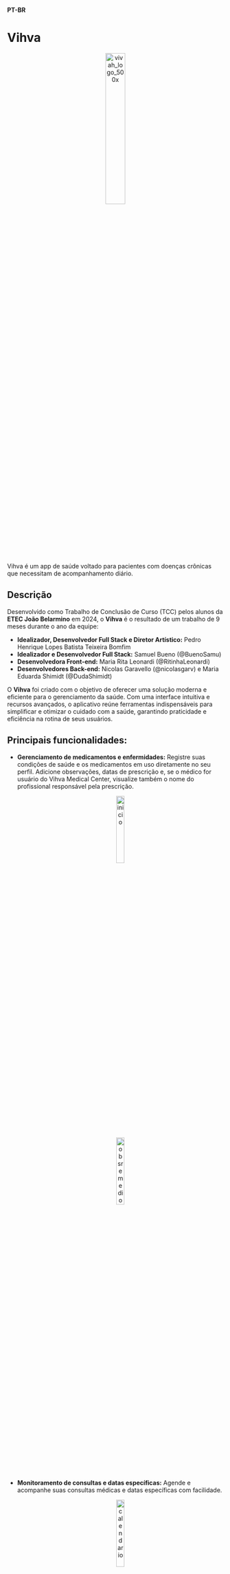 **PT-BR**
# Vihva
<p align="center">
<img src="https://github.com/user-attachments/assets/707a4646-85b6-4cd2-9668-7efe08791829" alt="vivah_logo_500x" width="30%" align="center">
 </p>
Vihva é um app de saúde voltado para pacientes com doenças crônicas que necessitam de acompanhamento diário.

## Descrição

Desenvolvido como Trabalho de Conclusão de Curso (TCC) pelos alunos da **ETEC João Belarmino** em 2024, o **Vihva** é o resultado de um trabalho de 9 meses durante o ano da equipe:

- **Idealizador, Desenvolvedor Full Stack e Diretor Artístico:** Pedro Henrique Lopes Batista Teixeira Bomfim  
- **Idealizador e Desenvolvedor Full Stack:** Samuel Bueno (@BuenoSamu) 
- **Desenvolvedora Front-end:** Maria Rita Leonardi  (@RitinhaLeonardi)
- **Desenvolvedores Back-end:** Nicolas Garavello (@nicolasgarv) e Maria Eduarda Shimidt (@DudaShimidt)  

O **Vihva** foi criado com o objetivo de oferecer uma solução moderna e eficiente para o gerenciamento da saúde. Com uma interface intuitiva e recursos avançados, o aplicativo reúne ferramentas indispensáveis para simplificar e otimizar o cuidado com a saúde, garantindo praticidade e eficiência na rotina de seus usuários.

## Principais funcionalidades:
- **Gerenciamento de medicamentos e enfermidades:** Registre suas condições de saúde e os medicamentos em uso diretamente no seu perfil. Adicione observações, datas de prescrição e, se o médico for usuário do Vihva Medical Center, visualize também o nome do profissional responsável pela prescrição.
  <p align="center">
    <img src="https://github.com/user-attachments/assets/2ef27ac0-40b5-4f86-b9ff-62baf5a1e457" alt="inicio" width="20%">
  </p>
  <p align="center">
    <img src="https://github.com/user-attachments/assets/23408467-11ca-4f63-a001-c948a5b9af80" alt="obsremedio" width="20%">
  </p>

- **Monitoramento de consultas e datas específicas:** Agende e acompanhe suas consultas médicas e datas específicas com facilidade.
  <p align="center">
    <img src="https://github.com/user-attachments/assets/2708387b-05ce-44dc-bd88-17d265a1097e" alt="calendario" width="20%">
  </p>

- **Acompanhamento com profissionais de saúde:** Conexão direta com médicos para orientações e lembretes personalizados por meio do Vihva Medical Center.
  <p align="center">
    <img src="https://github.com/user-attachments/assets/f950f4e1-b166-4531-9727-9380b4ef453c" alt="medico" width="20%">
  </p>

- **Alarmes Personalizáveis:** Agende vários alarmes com opções avançadas de configuração para garantir que você nunca esqueça de tomar suas medicações no horário certo.
  <p align="center">
    <img src="https://github.com/user-attachments/assets/3321585d-495c-4eae-867a-dba8cf4b7673" alt="Alarme" width="20%">
  </p>
  <p align="center">
    <img src="https://github.com/user-attachments/assets/f1baca4a-623a-4c32-9dd6-f5048f18653f" alt="detalhes do alarme" width="20%">
  </p>

- **Botão de SOS:** Em caso de emergência, configure o botão de SOS para enviar automaticamente uma mensagem ao número de sua preferência. O recurso também pode ser ativado por um sensor de detecção de quedas, garantindo assistência rápida e eficiente.
  <p align="center">
    <img src="https://github.com/user-attachments/assets/83e1cd32-5c81-493a-954d-d1e73d6141cd" alt="sos" width="20%">
  </p>

- **Perfil Completo:** Um perfil detalhado, contendo diversas informações essenciais para facilitar o atendimento e as consultas com seus médicos.
  <p align="center">
    <img src="https://github.com/user-attachments/assets/e7c3b366-d825-46f1-8755-d54eb769c4ad" alt="perfil" width="20%">
  </p>

  - **Integração com smartwatch:** Funcionalidades voltadas para corrida por meio do app para smartwatchs (https://github.com/Pedrolbtb/Vihva-Watch)
     <p align="center">
    <img src="https://github.com/user-attachments/assets/c9437148-21f1-4e44-8f50-189d13d6c4fb" alt="smartwatch" width="20%">
    </p>
  Muitas outras funcionalidades estão disponíveis na versão 1.0 lançada na release, teste agora!

## Contribuições
Agradecemos imensamente o interesse em contribuir com o Vihva. Ficaremos honrados em receber suas ideias e sugestões para aprimorar ainda mais o nosso aplicativo.

## Licença

[MIT](https://choosealicense.com/licenses/mit/)
##

**EN**
# Vihva
<p align="center">
<img src="https://github.com/user-attachments/assets/707a4646-85b6-4cd2-9668-7efe08791829" alt="vivah_logo_500x" width="30%" align="center">
 </p>
Vihva is a health app designed for patients with chronic diseases who require daily monitoring.

## Description

Developed as the Final Year Project (TCC) by students from **ETEC João Belarmino** in 2024, **Vihva** is the result of 9 months of work during the year, and the team consists of:

- **Creator, Full Stack Developer, and Artistic Director:** Pedro Henrique Lopes Batista Teixeira Bomfim  
- **Creator and Full Stack Developer:** Samuel Bueno  
- **Front-end Developer:** Maria Rita Leonardi  
- **Back-end Developers:** Nicolas Garavello and Maria Eduarda  

**Vihva** was created with the goal of providing a modern and efficient solution for health management. With an intuitive interface and advanced features, the app brings together essential tools to simplify and optimize healthcare, ensuring practicality and efficiency in users' routines.

## Main Features:
- **Medication and Illness Management:** Register your health conditions and medications directly in your profile. Add notes, prescription dates, and if the doctor is a Vihva Medical Center user, you can also view the name of the prescribing professional.
  <p align="center">
    <img src="https://github.com/user-attachments/assets/2ef27ac0-40b5-4f86-b9ff-62baf5a1e457" alt="inicio" width="20%">
  </p>
  <p align="center">
    <img src="https://github.com/user-attachments/assets/23408467-11ca-4f63-a001-c948a5b9af80" alt="obsremedio" width="20%">
  </p>

- **Monitoring of Appointments and Specific Dates:** Schedule and track your medical appointments and specific dates with ease.
  <p align="center">
    <img src="https://github.com/user-attachments/assets/2708387b-05ce-44dc-bd88-17d265a1097e" alt="calendario" width="20%">
  </p>

- **Healthcare Professional Follow-up:** Direct connection with doctors for guidance and personalized reminders through the Vihva Medical Center.
  <p align="center">
    <img src="https://github.com/user-attachments/assets/f950f4e1-b166-4531-9727-9380b4ef453c" alt="medico" width="20%">
  </p>

- **Customizable Alarms:** Schedule multiple alarms with advanced configuration options to ensure you never forget to take your medication on time.
  <p align="center">
    <img src="https://github.com/user-attachments/assets/3321585d-495c-4eae-867a-dba8cf4b7673" alt="Alarme" width="20%">
  </p>
  <p align="center">
    <img src="https://github.com/user-attachments/assets/f1baca4a-623a-4c32-9dd6-f5048f18653f" alt="detalhes do alarme" width="20%">
  </p>

- **SOS Button:** In case of emergency, configure the SOS button to automatically send a message to your preferred contact number. The feature can also be activated by a fall detection sensor, ensuring quick and efficient assistance.
  <p align="center">
    <img src="https://github.com/user-attachments/assets/83e1cd32-5c81-493a-954d-d1e73d6141cd" alt="sos" width="20%">
  </p>

- **Complete Profile:** A detailed profile containing various essential pieces of information to facilitate your medical consultations and care.
  <p align="center">
    <img src="https://github.com/user-attachments/assets/e7c3b366-d825-46f1-8755-d54eb769c4ad" alt="perfil" width="20%">
  </p>

  - **Smartwatch Integration:** Features for running through the smartwatch app (https://github.com/Pedrolbtb/Vihva-Watch)
     <p align="center">
    <img src="https://github.com/user-attachments/assets/c9437148-21f1-4e44-8f50-189d13d6c4fb" alt="smartwatch" width="20%">
    </p>
  Many other features are available in the released version 1.0, try it now!

## Contributions
We sincerely appreciate the interest in contributing to Vihva. We would be honored to receive your ideas and suggestions to further improve our app.

## License

[MIT](https://choosealicense.com/licenses/mit/)

